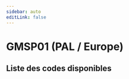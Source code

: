 ```yaml
---
sidebar: auto
editLink: false
---
```


# GMSP01 (PAL / Europe)

## Liste des codes disponibles

<!-- injectionpoint -->
